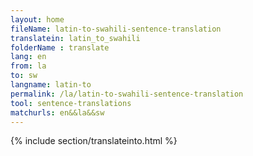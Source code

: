 ```yaml
---
layout: home
fileName: latin-to-swahili-sentence-translation
translatein: latin_to_swahili
folderName : translate
lang: en
from: la
to: sw
langname: latin-to
permalink: /la/latin-to-swahili-sentence-translation
tool: sentence-translations
matchurls: en&&la&&sw
---
```

{% include section/translateinto.html %}
